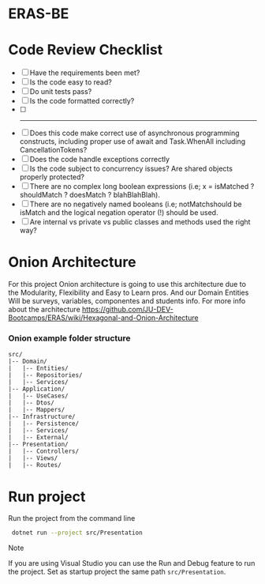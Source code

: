 # ERAS-BE

# **Code Review Checklist**

- [ ] Have the requirements been met?
- [ ] Is the code easy to read?
- [ ] Do unit tests pass?
- [ ] Is the code formatted correctly?
- [ ] ***
- [ ] Does this code make correct use of asynchronous programming constructs, including proper use of await and Task.WhenAll including CancellationTokens?
- [ ] Does the code handle exceptions correctly
- [ ] Is the code subject to concurrency issues? Are shared objects properly protected?
- [ ] There are no complex long boolean expressions (i.e; x = isMatched ? shouldMatch ? doesMatch ? blahBlahBlah).
- [ ] There are no negatively named booleans (i.e; notMatchshould be isMatch and the logical negation operator (!) should be used.
- [ ] Are internal vs private vs public classes and methods used the right way?

# Onion Architecture

For this project Onion architecture is going to use this architecture due to the Modularity, Flexibility and Easy to Learn pros. And our Domain Entities Will be surveys, variables, componentes and students info. For more info about the architecture https://github.com/JU-DEV-Bootcamps/ERAS/wiki/Hexagonal-and-Onion-Architecture

### Onion example folder structure

```
src/
|-- Domain/
|   |-- Entities/
|   |-- Repositories/
|   |-- Services/
|-- Application/
|   |-- UseCases/
|   |-- Dtos/
|   |-- Mappers/
|-- Infrastructure/
|   |-- Persistence/
|   |-- Services/
|   |-- External/
|-- Presentation/
|   |-- Controllers/
|   |-- Views/
|   |-- Routes/
```

# Run project

Run the project from the command line

```bash
 dotnet run --project src/Presentation
```

> [!NOTE]
> If you are using Visual Studio you can use the Run and Debug feature to run the project. Set as startup project the same path `src/Presentation`.
